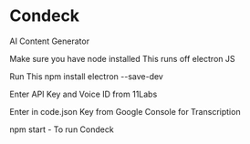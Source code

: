# Condeck
AI Content Generator

Make sure you have node installed
This runs off electron JS

Run This 
npm install electron --save-dev

Enter API Key and Voice ID from 11Labs

Enter in code.json Key from Google Console for Transcription

npm start - To run Condeck
